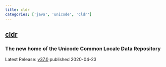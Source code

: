 ```yaml
---
title: cldr
categories: ['java', 'unicode', 'cldr']
---
```

## [cldr](https://github.com/unicode-org/cldr)

### The new home of the Unicode Common Locale Data Repository


Latest Release: [v37.0](http://cldr.unicode.org/index/downloads/cldr-37#TOC-V37) published 2020-04-23
